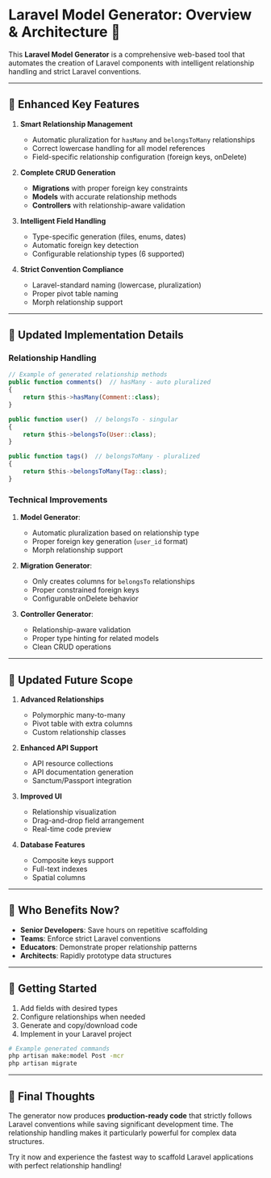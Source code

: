 # **Laravel Model Generator: Overview & Architecture** 🚀

This **Laravel Model Generator** is a comprehensive web-based tool that automates the creation of Laravel components with intelligent relationship handling and strict Laravel conventions.

---

## **🔹 Enhanced Key Features**
1. **Smart Relationship Management**  
   - Automatic pluralization for `hasMany` and `belongsToMany` relationships
   - Correct lowercase handling for all model references
   - Field-specific relationship configuration (foreign keys, onDelete)

2. **Complete CRUD Generation**  
   - **Migrations** with proper foreign key constraints
   - **Models** with accurate relationship methods
   - **Controllers** with relationship-aware validation

3. **Intelligent Field Handling**  
   - Type-specific generation (files, enums, dates)
   - Automatic foreign key detection
   - Configurable relationship types (6 supported)

4. **Strict Convention Compliance**  
   - Laravel-standard naming (lowercase, pluralization)
   - Proper pivot table naming
   - Morph relationship support

---

## **🔹 Updated Implementation Details**

### **Relationship Handling**
```javascript
// Example of generated relationship methods
public function comments()  // hasMany - auto pluralized
{
    return $this->hasMany(Comment::class);
}

public function user()  // belongsTo - singular
{
    return $this->belongsTo(User::class);
}

public function tags()  // belongsToMany - pluralized
{
    return $this->belongsToMany(Tag::class);
}
```

### **Technical Improvements**
1. **Model Generator**:
   - Automatic pluralization based on relationship type
   - Proper foreign key generation (`user_id` format)
   - Morph relationship support

2. **Migration Generator**:
   - Only creates columns for `belongsTo` relationships
   - Proper constrained foreign keys
   - Configurable onDelete behavior

3. **Controller Generator**:
   - Relationship-aware validation
   - Proper type hinting for related models
   - Clean CRUD operations

---

## **🔹 Updated Future Scope**
1. **Advanced Relationships**  
   - Polymorphic many-to-many
   - Pivot table with extra columns
   - Custom relationship classes

2. **Enhanced API Support**  
   - API resource collections
   - API documentation generation
   - Sanctum/Passport integration

3. **Improved UI**  
   - Relationship visualization
   - Drag-and-drop field arrangement
   - Real-time code preview

4. **Database Features**  
   - Composite keys support
   - Full-text indexes
   - Spatial columns

---

## **🔹 Who Benefits Now?**
- **Senior Developers**: Save hours on repetitive scaffolding
- **Teams**: Enforce strict Laravel conventions
- **Educators**: Demonstrate proper relationship patterns
- **Architects**: Rapidly prototype data structures

---

## **🔹 Getting Started**
1. Add fields with desired types
2. Configure relationships when needed
3. Generate and copy/download code
4. Implement in your Laravel project

```bash
# Example generated commands
php artisan make:model Post -mcr
php artisan migrate
```

---

## **🔹 Final Thoughts**
The generator now produces **production-ready code** that strictly follows Laravel conventions while saving significant development time. The relationship handling makes it particularly powerful for complex data structures.

Try it now and experience the fastest way to scaffold Laravel applications with perfect relationship handling!